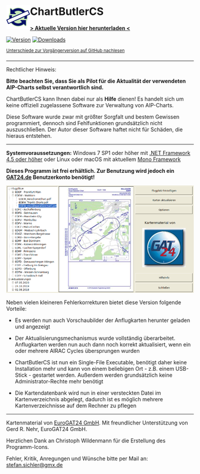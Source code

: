 # ChartButlerCS [<img src="./ChartButlerCS/Icon1.png" width="64" height="64" align="left" />](https://stsichler.github.io/ChartButlerCS/)

[**> Aktuelle Version hier herunterladen <**](https://github.com/stsichler/ChartButlerCS/releases/latest/download/ChartButlerCS.zip)

[![Version](https://img.shields.io/github/v/release/stsichler/ChartButlerCS?label=version&style=for-the-badge)](https://github.com/stsichler/ChartButlerCS/releases/latest/download/ChartButlerCS.zip) [![Downloads](https://img.shields.io/github/downloads/stsichler/ChartButlerCS/total?style=for-the-badge)](https://github.com/stsichler/ChartButlerCS/releases/latest/download/ChartButlerCS.zip)

<sup>[Unterschiede zur Vorgängerversion auf GitHub nachlesen](https://github.com/stsichler/ChartButlerCS/releases/latest)</sup>

---
Rechtlicher Hinweis: 

**Bitte beachten Sie, dass Sie als Pilot für die Aktualität der verwendeten AIP-Charts selbst verantwortlich sind.**

ChartButlerCS kann Ihnen dabei nur als **Hilfe** dienen! Es handelt sich um keine offiziell zugelassene Software zur Verwaltung von AIP-Charts.

Diese Software wurde zwar mit größter Sorgfalt und bestem Gewissen programmiert, dennoch sind Fehlfunktionen grundsätzlich nicht auszuschließen.
Der Autor dieser Software haftet nicht für Schäden, die hieraus entstehen. 

---
**Systemvoraussetzungen:** Windows 7 SP1 oder höher mit [.NET Framework 4.5 oder höher](https://dotnet.microsoft.com/download/dotnet-framework) oder Linux oder macOS mit aktuellem [Mono Framework](https://www.mono-project.com/)

**Dieses Programm ist frei erhältlich. Zur Benutzung wird jedoch ein [GAT24.de](https://www.gat24.de/) Benutzerkonto benötigt!**

![Screenshot](https://github.com/stsichler/ChartButlerCS/raw/master/Screenshot.png)

Neben vielen kleineren Fehlerkorrekturen bietet diese Version folgende Vorteile:

- Es werden nun auch Vorschaubilder der Anflugkarten herunter geladen und angezeigt

- Der Aktualisierungsmechanismus wurde vollständig überarbeitet. Anflugkarten werden nun auch dann noch korrekt aktualisiert, wenn ein oder mehrere AIRAC Cycles übersprungen wurden

- ChartButlerCS ist nun ein Single-File Executable, benötigt daher keine Installation mehr und kann von einem beliebigen Ort - z.B. einem USB-Stick - gestartet werden. Außerdem werden grundsätzlich keine Administrator-Rechte mehr benötigt

- Die Kartendatenbank wird nun in einer versteckten Datei im Kartenverzeichnis abgelegt, dadurch ist es möglich mehrere Kartenverzeichnisse auf dem Rechner zu pflegen  

---
Kartenmaterial von [EuroGAT24 GmbH](https://www.gat24.de/).
Mit freundlicher Unterstützung von Gerd R. Nehr, EuroGAT24 GmbH.

Herzlichen Dank an Christoph Wildenmann für die Erstellung des Programm-Icons.


Fehler, Kritik, Anregungen und Wünsche bitte per Mail an:
<a href="mailto:stefan.sichler@gmx.de?subject=ChartButlerCS">stefan.sichler@gmx.de</a>
